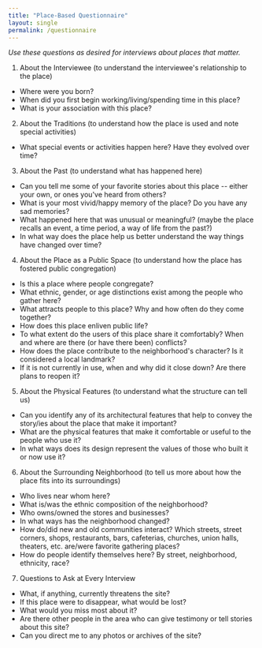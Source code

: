 ```yaml
---
title: "Place-Based Questionnaire"
layout: single
permalink: /questionnaire
---
```


*Use these questions as desired for interviews about places that matter.*

1. About the Interviewee (to understand the interviewee's relationship to the place)
- Where were you born?
- When did you first begin working/living/spending time in this place?
- What is your association with this place?
2. About the Traditions (to understand how the place is used and note special activities)
- What special events or activities happen here? Have they evolved  over time?
3. About the Past (to understand what has happened here)
- Can you tell me some of your favorite stories about this place --  either your own, or ones you've heard from others?
- What is your most vivid/happy memory of the place? Do you have any  sad memories?
- What happened here that was unusual or meaningful? (maybe the place  recalls an event, a time period, a way of life from the past?)
- In what way does the place help us better understand the way things  have changed over time?
4. About the Place as a Public Space (to understand how the place has fostered public congregation)
- Is this a place where people congregate?
- What ethnic, gender, or age distinctions exist among the people who  gather here?
- What attracts people to this place? Why and how often do they come  together?
- How does this place enliven public life?
- To what extent do the users of this place share it comfortably? When  and where are there (or have there been) conflicts?
- How does the place contribute to the neighborhood's character? Is it  considered a local landmark?
- If it is not currently in use, when and why did it close down? Are  there plans to reopen it?
5. About the Physical Features (to understand what the structure can tell us)
- Can you identify any of its architectural features that help to
 convey the story/ies about the place that make it important?
- What are the physical features that make it comfortable or useful to  the people who use it?
- In what ways does its design represent the values of those who built  it or now use it?
6. About the Surrounding Neighborhood (to tell us more about how the place fits into its surroundings)
- Who lives near whom here?
- What is/was the ethnic composition of the neighborhood?
- Who owns/owned the stores and businesses?
- In what ways has the neighborhood changed?
- How do/did new and old communities interact? Which streets, street  corners, shops, restaurants, bars, cafeterias, churches, union
 halls, theaters, etc. are/were favorite gathering places?
- How do people identify themselves here? By street, neighborhood,  ethnicity, race?
7. Questions to Ask at Every Interview
- What, if anything, currently threatens the site?
- If this place were to disappear, what would be lost?
- What would you miss most about it?
- Are there other people in the area who can give testimony or tell  stories about this site?
- Can you direct me to any photos or archives of the site?
